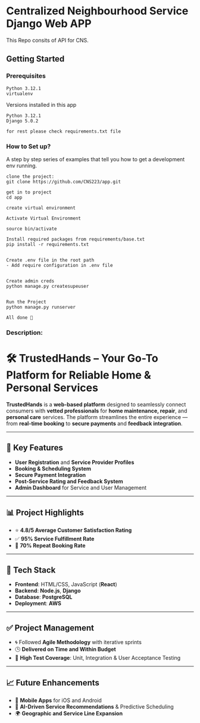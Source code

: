 # Centralized Neighbourhood Service Django Web APP
This Repo consits of API for CNS.

## Getting Started

### Prerequisites
```
Python 3.12.1
virtualenv
```

Versions installed in this app
```
Python 3.12.1
Django 5.0.2

for rest please check requirements.txt file
```
### How to Set up?

A step by step series of examples that tell you how to get a development env running.

```
clone the project:
git clone https://github.com/CNS223/app.git

get in to project
cd app

create virtual environment

Activate Virtual Environment

source bin/activate

Install required packages from requirements/base.txt
pip install -r requirements.txt


Create .env file in the root path
- Add require configuration in .env file


Create admin creds
python manage.py createsupeuser


Run the Project
python manage.py runserver

All done 🤟
```



### Description:

# 🛠️ TrustedHands – Your Go-To Platform for Reliable Home & Personal Services

**TrustedHands** is a **web-based platform** designed to seamlessly connect consumers with **vetted professionals** for **home maintenance, repair**, and **personal care** services. The platform streamlines the entire experience — from **real-time booking** to **secure payments** and **feedback integration**.

---

## 🚀 Key Features
- **User Registration** and **Service Provider Profiles**
- **Booking & Scheduling System**
- **Secure Payment Integration**
- **Post-Service Rating and Feedback System**
- **Admin Dashboard** for Service and User Management

---

## 📊 Project Highlights
- ⭐ **4.8/5 Average Customer Satisfaction Rating**
- ✅ **95% Service Fulfillment Rate**
- 🔁 **70% Repeat Booking Rate**

---

## 🔧 Tech Stack
- **Frontend**: HTML/CSS, JavaScript (**React**)
- **Backend**: **Node.js**, **Django**
- **Database**: **PostgreSQL** 
- **Deployment**: **AWS** 

---

## ✅ Project Management
- 🌀 Followed **Agile Methodology** with iterative sprints
- 🕒 **Delivered on Time and Within Budget**
- 🧪 **High Test Coverage**: Unit, Integration & User Acceptance Testing

---

## 📈 Future Enhancements
- 📱 **Mobile Apps** for iOS and Android
- 🤖 **AI-Driven Service Recommendations** & Predictive Scheduling
- 🌍 **Geographic and Service Line Expansion**
